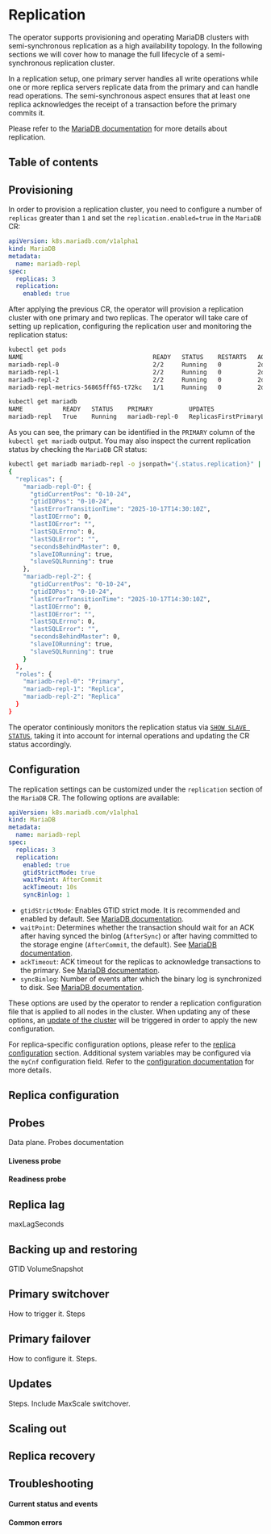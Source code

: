 # Replication

The operator supports provisioning and operating MariaDB clusters with semi-synchronous replication as a high availability topology. In the following sections we will cover how to manage the full lifecycle of a semi-synchronous replication cluster. 

In a replication setup, one primary server handles all write operations while one or more replica servers replicate data from the primary and can handle read operations. The semi-synchronous aspect ensures that at least one replica acknowledges the receipt of a transaction before the primary commits it.

Please refer to the [MariaDB documentation](https://mariadb.com/docs/server/ha-and-performance/standard-replication) for more details about replication.

## Table of contents
<!-- toc -->
<!-- /toc -->

## Provisioning

In order to provision a replication cluster, you need to configure a number of `replicas` greater than `1` and set the `replication.enabled=true` in the `MariaDB` CR:

```yaml
apiVersion: k8s.mariadb.com/v1alpha1
kind: MariaDB
metadata:
  name: mariadb-repl
spec:
  replicas: 3
  replication:
    enabled: true
```

After applying the previous CR, the operator will provision a replication cluster with one primary and two replicas. The operator will take care of setting up replication, configuring the replication user and monitoring the replication status:

```bash
kubectl get pods
NAME                                    READY   STATUS    RESTARTS   AGE
mariadb-repl-0                          2/2     Running   0          2d19h
mariadb-repl-1                          2/2     Running   0          2d19h
mariadb-repl-2                          2/2     Running   0          2d19h
mariadb-repl-metrics-56865fff65-t72kc   1/1     Running   0          2d20h

kubectl get mariadb
NAME           READY   STATUS    PRIMARY          UPDATES                    AGE
mariadb-repl   True    Running   mariadb-repl-0   ReplicasFirstPrimaryLast   2d20h
```

As you can see, the primary can be identified in the `PRIMARY` column of the `kubectl get mariadb` output. You may also inspect the current replication status by checking the `MariaDB` CR status:

```bash
kubectl get mariadb mariadb-repl -o jsonpath="{.status.replication}" | jq
{
  "replicas": {
    "mariadb-repl-0": {
      "gtidCurrentPos": "0-10-24",
      "gtidIOPos": "0-10-24",
      "lastErrorTransitionTime": "2025-10-17T14:30:10Z",
      "lastIOErrno": 0,
      "lastIOError": "",
      "lastSQLErrno": 0,
      "lastSQLError": "",
      "secondsBehindMaster": 0,
      "slaveIORunning": true,
      "slaveSQLRunning": true
    },
    "mariadb-repl-2": {
      "gtidCurrentPos": "0-10-24",
      "gtidIOPos": "0-10-24",
      "lastErrorTransitionTime": "2025-10-17T14:30:10Z",
      "lastIOErrno": 0,
      "lastIOError": "",
      "lastSQLErrno": 0,
      "lastSQLError": "",
      "secondsBehindMaster": 0,
      "slaveIORunning": true,
      "slaveSQLRunning": true
    }
  },
  "roles": {
    "mariadb-repl-0": "Primary",
    "mariadb-repl-1": "Replica",
    "mariadb-repl-2": "Replica"
  }
}
```

The operator continiously monitors the replication status via [`SHOW SLAVE STATUS`](https://mariadb.com/docs/server/reference/sql-statements/administrative-sql-statements/show/show-replica-status), taking it into account for internal operations and updating the CR status accordingly.

## Configuration

The replication settings can be customized under the `replication` section of the `MariaDB` CR. The following options are available:

```yaml
apiVersion: k8s.mariadb.com/v1alpha1
kind: MariaDB
metadata:
  name: mariadb-repl
spec:
  replicas: 3
  replication:
    enabled: true
    gtidStrictMode: true
    waitPoint: AfterCommit
    ackTimeout: 10s
    syncBinlog: 1
```

- `gtidStrictMode`: Enables GTID strict mode. It is recommended and enabled by default. See [MariaDB documentation](https://mariadb.com/docs/server/ha-and-performance/standard-replication/gtid#gtid_strict_mode).
- `waitPoint`: Determines whether the transaction should wait for an ACK after having synced the binlog (`AfterSync`) or after having committed to the storage engine (`AfterCommit`, the default). See [MariaDB documentation](https://mariadb.com/docs/server/ha-and-performance/standard-replication/semisynchronous-replication#rpl_semi_sync_master_wait_point).
- `ackTimeout`: ACK timeout for the replicas to acknowledge transactions to the primary. See [MariaDB documentation](https://mariadb.com/docs/server/ha-and-performance/standard-replication/semisynchronous-replication#rpl_semi_sync_master_timeout).
- `syncBinlog`: Number of events after which the binary log is synchronized to disk. See [MariaDB documentation](https://mariadb.com/docs/server/ha-and-performance/standard-replication/replication-and-binary-log-system-variables#sync_binlog).


These options are used by the operator to render a replication configuration file that is applied to all nodes in the cluster. When updating any of these options, an [update of the cluster](#updates) will be triggered in order to apply the new configuration.

For replica-specific configuration options, please refer to the [replica configuration](#replica-configuration) section. Additional system variables may be configured via the `myCnf` configuration field. Refer to the [configuration documentation](./configuration.md#mycnf) for more details.

## Replica configuration

## Probes

Data plane. Probes documentation

#### Liveness probe

#### Readiness probe

## Replica lag

maxLagSeconds

## Backing up and restoring

GTID
VolumeSnapshot

## Primary switchover

How to trigger it. Steps

## Primary failover

How to configure it. Steps.

## Updates

Steps. Include MaxScale switchover.

## Scaling out

## Replica recovery

## Troubleshooting

#### Current status and events

#### Common errors